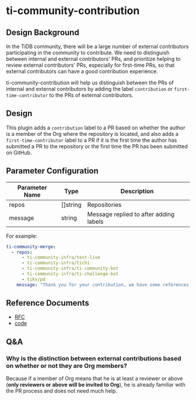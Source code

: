 # ti-community-contribution

## Design Background

In the TiDB community, there will be a large number of external contributors participating in the community to contribute. We need to distinguish between internal and external contributors' PRs, and prioritize helping to review external contributors' PRs, especially for first-time PRs, so that external contributors can have a good contribution experience.

ti-community-contribution will help us distinguish between the PRs of internal and external contributors by adding the label `contribution` or `first-time-contributor` to the PRs of external contributors.

## Design

This plugin adds a `contribution` label to a PR based on whether the author is a member of the Org where the repository is located, and also adds a `first-time-contributor` label to a PR if it is the first time the author has submitted a PR to the repository or the first time the PR has been submitted on GitHub.

## Parameter Configuration 

| Parameter Name | Type     | Description                            |
| -------------- | -------- | -------------------------------------- |
| repos          | []string | Repositories                           |
| message        | string   | Message replied to after adding labels |


For example:

```yml
ti-community-merge:
  - repos:
      - ti-community-infra/test-live
      - ti-community-infra/tichi
      - ti-community-infra/ti-community-bot
      - ti-community-infra/ti-challenge-bot
      - tikv/pd
    message: "Thank you for your contribution, we have some references for you."
```

## Reference Documents

- [RFC](https://github.com/ti-community-infra/rfcs/blob/main/active-rfcs/0001-contribution.md)
- [code](https://github.com/ti-community-infra/tichi/tree/master/internal/pkg/externalplugins/contribution)

## Q&A

### Why is the distinction between external contributions based on whether or not they are Org members?

Because if a member of Org means that he is at least a reviewer or above (**only reviewers or above will be invited to Org**), he is already familiar with the PR process and does not need much help.
